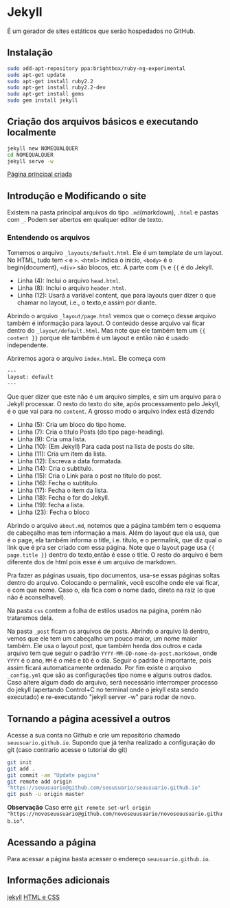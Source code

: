 # Jekyll
É um gerador de sites estáticos que serão hospedados no GitHub.
## Instalação
<!---
sudo apt-get install ruby-dev
sudo apt-get install ruby ruby-dev make gcc nodejs
-->
````bash
sudo add-apt-repository ppa:brightbox/ruby-ng-experimental
sudo apt-get update
sudo apt-get install ruby2.2
sudo apt-get install ruby2.2-dev
sudo apt-get install gems
sudo gem install jekyll
````
## Criação dos arquivos básicos e executando localmente

````bash
jekyll new NOMEQUALQUER
cd NOMEQUALQUER
jekyll serve -w

````
[Página principal criada](localhost:4000)

## Introdução e Modificando o site
Existem na pasta principal arquivos do tipo `.md`(markdown), `.html` e pastas com `_`.
Podem ser abertos em qualquer editor de texto.
### Entendendo os arquivos
Tomemos o arquivo `_layouts/default.html`. Ele é um template de um layout.
No HTML, tudo tem `<` e `>`. `<html>` indica o inicio, `<body>` é o
begin{document}, `<div>` são blocos, etc. A parte com `{%`  e `{{` é do Jekyll.

- Linha (4): Inclui o arquivo `head.html`.
- Linha (8): Inclui o arquivo `header.html`.
- Linha (12): Usará a variável content, que para layouts quer dizer o que chamar
 no layout, i.e., o texto,e assim por diante.

 Abrindo o arquivo `_layout/page.html` vemos que o começo desse arquivo também é
 informação para layout. O conteúdo desse arquivo vai ficar dentro do
 `_layout/default.html`. Mas note que ele também tem um `{{ content }}` porque
 ele também é um layout e então não é usado independente.

Abriremos agora o arquivo `index.html`.
Ele começa com
````bash
---
layout: default
---
````
Que quer dizer que este não é um arquivo simples, e sim um arquivo para o Jekyll
 processar. O resto do texto do site, após processamento pelo Jekyll, é o que
 vai para no `content`. A grosso modo o arquivo index está dizendo
- Linha (5): Cria um bloco do tipo home.
- Linha (7): Cria o titulo Posts (do tipo page-heading).
- Linha (9): Cria uma lista.
- Linha (10): (Em Jekyll) Para cada post na lista de posts do site.
- Linha (11): Cria um item da lista.
- Linha (12): Escreva a data formatada.
- Linha (14): Cria o subtitulo.
- Linha (15): Cria o Link para o post no titulo do post.
- Linha (16): Fecha o subtitulo.
- Linha (17): Fecha o item da lista.
- Linha (18): Fecha o for do Jekyll.
- Linha (19): fecha a lista.
- Linha (23): Fecha o bloco

Abrindo o arquivo `about.md`, notemos que a página também tem o esquema de
cabeçalho mas tem informação a mais. Além do layout que ela usa, que é o page,
ela também informa o title, i.e. título, e o permalink, que diz qual o link que
é pra ser criado com essa página. Note que o layout page usa `{{ page.title }}`
dentro do texto,então é esse o title. O resto do arquivo é bem diferente dos de
html pois esse é um arquivo de markdown.

Pra fazer as páginas usuais, tipo documentos, usa-se essas páginas soltas dentro
do arquivo. Colocando o permalink, você escolhe onde ele vai ficar, e com que
nome. Caso o, ela fica com o nome dado, direto na raiz (o que não é
aconselhavel).

Na pasta `css` contem a folha de estilos usados na página, porém não trataremos
dela.

Na pasta `_post` ficam os arquivos de posts. Abrindo o arquivo lá dentro, vemos
que ele tem um cabeçalho um pouco maior, um nome maior também. Ele usa o layout
post, que também herda dos outros e cada arquivo tem que seguir o padrão
`YYYY-MM-DD-nome-do-post.markdown`, onde `YYYY` é o ano, `MM` é o mês e `DD` é o
 dia. Seguir o padrão é importante, pois assim ficará automaticamente ordenado.
Por fim existe o arquivo  `_config.yml` que são as configurações tipo nome e
alguns outros dados. Caso altere algum dado do arquivo, será necessário
interromper processo do jekyll (apertando Control+C no terminal onde o jekyll
esta sendo executado) e re-executando "jekyll server -w" para rodar de novo.

## Tornando a página acessivel a outros
Acesse a sua conta no Github e crie um repositório chamado
`seuusuario.github.io`. Supondo que já tenha realizado a configuração do git
(caso contrario acesse o tutorial do git)

````bash
git init
git add .
git commit -am "Update pagina"
git remote add origin
"https://seuusuario@github.com/seuusuario/seuusuario.github.io"
git push -u origin master
````
**Observação** Caso erre `git remote set-url origin
"https://novoseuusuario@github.com/novoseuusuario/novoseuusuario.github.io"`.
## Acessando a página
Para acessar a página basta acesser o endereço `seuusuario.github.io`.

## Informações adicionais
[jekyll](https://jekyllrb.com/)
[HTML e CSS](http://www.w3schools.com)
